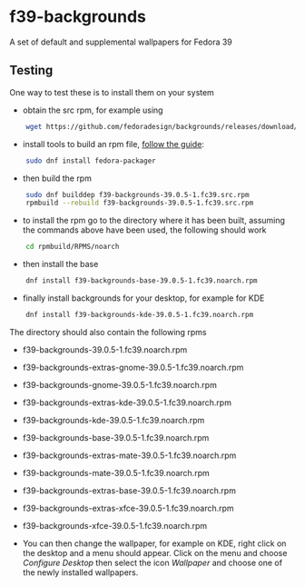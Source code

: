 # f39-backgrounds
A set of default and supplemental wallpapers for Fedora 39

## Testing

One way to test these is to install them on your system
* obtain the src rpm, for example using
```bash
    wget https://github.com/fedoradesign/backgrounds/releases/download/v39.0.4/f39-backgrounds-39.0.5-1.fc39.src.rpm
```
* install tools to build an rpm file, [follow the guide](https://fedoramagazine.org/how-rpm-packages-are-made-the-source-rpm/):
```bash
    sudo dnf install fedora-packager
```
* then build the rpm
```bash
    sudo dnf builddep f39-backgrounds-39.0.5-1.fc39.src.rpm
    rpmbuild --rebuild f39-backgrounds-39.0.5-1.fc39.src.rpm
```
* to install the rpm go to the directory where it has been built, assuming the commands above have been used, the following should work
```bash
    cd rpmbuild/RPMS/noarch
```
* then install the base
```bash
    dnf install f39-backgrounds-base-39.0.5-1.fc39.noarch.rpm
```
* finally install backgrounds for your desktop, for example for KDE 
```bash
    dnf install f39-backgrounds-kde-39.0.5-1.fc39.noarch.rpm
```

The directory should also contain the following rpms

   * f39-backgrounds-39.0.5-1.fc39.noarch.rpm
   * f39-backgrounds-extras-gnome-39.0.5-1.fc39.noarch.rpm
   * f39-backgrounds-gnome-39.0.5-1.fc39.noarch.rpm
   * f39-backgrounds-extras-kde-39.0.5-1.fc39.noarch.rpm
   * f39-backgrounds-kde-39.0.5-1.fc39.noarch.rpm
   * f39-backgrounds-base-39.0.5-1.fc39.noarch.rpm
   * f39-backgrounds-extras-mate-39.0.5-1.fc39.noarch.rpm
   * f39-backgrounds-mate-39.0.5-1.fc39.noarch.rpm
   * f39-backgrounds-extras-base-39.0.5-1.fc39.noarch.rpm
   * f39-backgrounds-extras-xfce-39.0.5-1.fc39.noarch.rpm
   * f39-backgrounds-xfce-39.0.5-1.fc39.noarch.rpm

* You can then change the wallpaper, for example on KDE, right click on the desktop and a menu should appear. Click on the menu and choose *Configure Desktop* then select the icon *Wallpaper* and choose one of the newly installed wallpapers.
